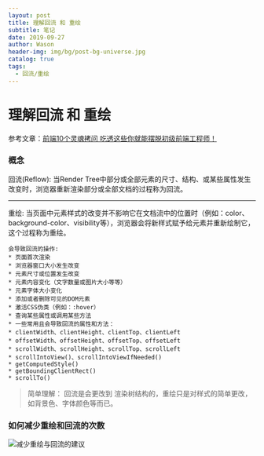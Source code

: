 ```yaml
---
layout: post
title: 理解回流 和 重绘
subtitle: 笔记
date: 2019-09-27
author: Wason
header-img: img/bg/post-bg-universe.jpg
catalog: true
tags:
  - 回流/重绘
---
```


# 理解回流 和 重绘 #
参考文章：[前端10个灵魂拷问 吃透这些你就能摆脱初级前端工程师！][1]

### 概念
回流(Reflow):
当Render Tree中部分或全部元素的尺寸、结构、或某些属性发生改变时，浏览器重新渲染部分或全部文档的过程称为回流。

---
重绘:
当页面中元素样式的改变并不影响它在文档流中的位置时（例如：color、background-color、visibility等），浏览器会将新样式赋予给元素并重新绘制它，这个过程称为重绘。
```
会导致回流的操作:
* 页面首次渲染
* 浏览器窗口大小发生改变
* 元素尺寸或位置发生改变
* 元素内容变化（文字数量或图片大小等等）
* 元素字体大小变化
* 添加或者删除可见的DOM元素
* 激活CSS伪类（例如：:hover）
* 查询某些属性或调用某些方法
* 一些常用且会导致回流的属性和方法：
* clientWidth、clientHeight、clientTop、clientLeft
* offsetWidth、offsetHeight、offsetTop、offsetLeft
* scrollWidth、scrollHeight、scrollTop、scrollLeft
* scrollIntoView()、scrollIntoViewIfNeeded()
* getComputedStyle()
* getBoundingClientRect()
* scrollTo()
```
> 简单理解： 回流是会更改到 渲染树结构的，重绘只是对样式的简单更改，如背景色、字体颜色等而已。
### 如何减少重绘和回流的次数
![减少重绘与回流的建议](http://hao419.github.io/img/20190927/2019092701.png)


[1]: https://juejin.im/post/6857800782276902919?utm_source=gold_browser_extension

